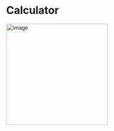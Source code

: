 # Calculator
<img width="272" alt="image" src="https://user-images.githubusercontent.com/94875998/230132628-d77dee6a-f155-47cb-98d7-4fc3e0f56c00.png">
